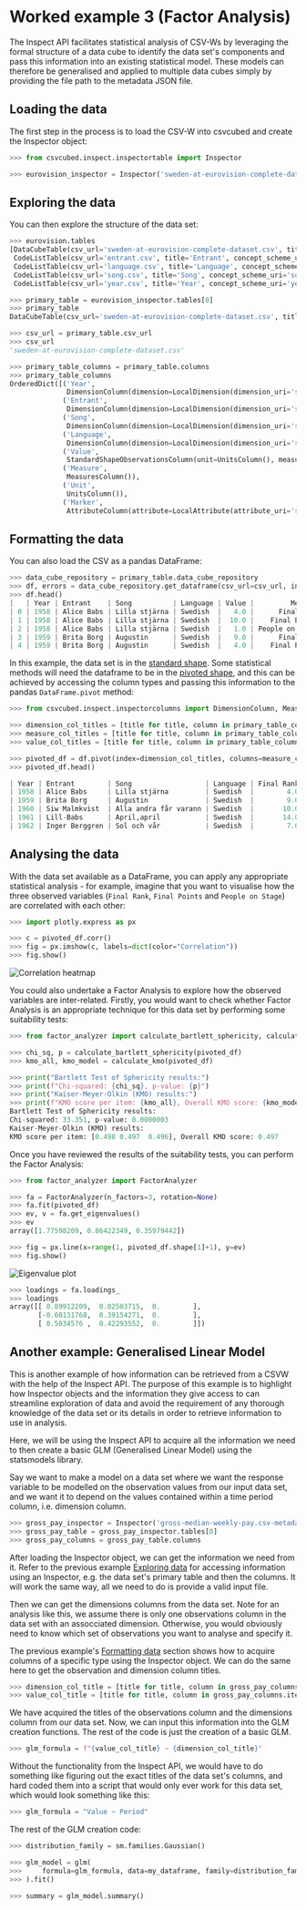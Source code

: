 # Worked example 3 (Factor Analysis)

The Inspect API facilitates statistical analysis of CSV-Ws by leveraging the formal structure of a data cube to identify the data set's components and pass this information into an existing statistical model. These models can therefore be generalised and applied to multiple data cubes simply by providing the file path to the metadata JSON file.

## Loading the data

The first step in the process is to load the CSV-W into csvcubed and create the Inspector object:

```python
>>> from csvcubed.inspect.inspectortable import Inspector

>>> eurovision_inspector = Inspector('sweden-at-eurovision-complete-dataset.csv-metadata.json')
```

## Exploring the data

You can then explore the structure of the data set:

```python
>>> eurovision.tables
[DataCubeTable(csv_url='sweden-at-eurovision-complete-dataset.csv', title='Sweden at Eurovision Complete Dataset', shape=<CubeShape.Standard: 1>, data_set_uri='sweden-at-eurovision-complete-dataset.csv#dataset'),
 CodeListTable(csv_url='entrant.csv', title='Entrant', concept_scheme_uri='entrant.csv#code-list'),
 CodeListTable(csv_url='language.csv', title='Language', concept_scheme_uri='language.csv#code-list'),
 CodeListTable(csv_url='song.csv', title='Song', concept_scheme_uri='song.csv#code-list'),
 CodeListTable(csv_url='year.csv', title='Year', concept_scheme_uri='year.csv#code-list')]

>>> primary_table = eurovision_inspector.tables[0]
>>> primary_table
DataCubeTable(csv_url='sweden-at-eurovision-complete-dataset.csv', title='Sweden at Eurovision Complete Dataset', shape=<CubeShape.Standard: 1>, data_set_uri='sweden-at-eurovision-complete-dataset.csv#dataset')

>>> csv_url = primary_table.csv_url
>>> csv_url
'sweden-at-eurovision-complete-dataset.csv'

>>> primary_table_columns = primary_table.columns
>>> primary_table_columns
OrderedDict([('Year',
              DimensionColumn(dimension=LocalDimension(dimension_uri='sweden-at-eurovision-complete-dataset.csv#dimension/year', label='Year'))),
             ('Entrant',
              DimensionColumn(dimension=LocalDimension(dimension_uri='sweden-at-eurovision-complete-dataset.csv#dimension/entrant', label='Entrant'))),
             ('Song',
              DimensionColumn(dimension=LocalDimension(dimension_uri='sweden-at-eurovision-complete-dataset.csv#dimension/song', label='Song'))),
             ('Language',
              DimensionColumn(dimension=LocalDimension(dimension_uri='sweden-at-eurovision-complete-dataset.csv#dimension/language', label='Language'))),
             ('Value',
              StandardShapeObservationsColumn(unit=UnitsColumn(), measures_column=MeasuresColumn())),
             ('Measure',
              MeasuresColumn()),
             ('Unit',
              UnitsColumn()),
             ('Marker',
              AttributeColumn(attribute=LocalAttribute(attribute_uri='sweden-at-eurovision-complete-dataset.csv#attribute/observation-status', label='Observation Status'), required=False))])
```

## Formatting the data

You can also load the CSV as a pandas DataFrame:

```python
>>> data_cube_repository = primary_table.data_cube_repository
>>> df, errors = data_cube_repository.get_dataframe(csv_url=csv_url, include_suppressed_cols=False, dereference_uris=False)
>>> df.head()
|   | Year | Entrant    | Song          | Language | Value |         Measure |     Unit | Marker |
| 0 | 1958 | Alice Babs | Lilla stjärna | Swedish  |   4.0 |      Final Rank | Unitless |    NaN |
| 1 | 1958 | Alice Babs | Lilla stjärna | Swedish  |  10.0 |    Final Points | Unitless |    NaN |
| 2 | 1958 | Alice Babs | Lilla stjärna | Swedish  |   1.0 | People on Stage |   Number |    NaN |
| 3 | 1959 | Brita Borg | Augustin      | Swedish  |   9.0 |      Final Rank | Unitless |    NaN |
| 4 | 1959 | Brita Borg | Augustin      | Swedish  |   4.0 |    Final Points | Unitless |    NaN |
```

In this example, the data set is in the [standard shape](../shape-data/standard-shape.md). Some statistical methods will need the dataframe to be in the [pivoted shape](../shape-data/pivoted-shape.md), and this can be achieved by accessing the column types and passing this information to the pandas `DataFrame.pivot` method:

```python
>>> from csvcubed.inspect.inspectorcolumns import DimensionColumn, MeasuresColumn, ObservationsColumn

>>> dimension_col_titles = [title for title, column in primary_table_columns.items() if isinstance(column, DimensionColumn)]
>>> measure_col_titles = [title for title, column in primary_table_columns.items() if isinstance(column, MeasuresColumn)]
>>> value_col_titles = [title for title, column in primary_table_columns.items() if isinstance(column, ObservationsColumn)]

>>> pivoted_df = df.pivot(index=dimension_col_titles, columns=measure_col_titles[0], values=value_col_titles[0]).dropna().reset_index()
>>> pivoted_df.head()

| Year | Entrant        | Song                  | Language | Final Rank | Final Points | People on Stage |
| 1958 | Alice Babs     | Lilla stjärna         | Swedish  |        4.0 |         10.0 |             1.0 |
| 1959 | Brita Borg     | Augustin              | Swedish  |        9.0 |          4.0 |             1.0 |
| 1960 | Siw Malmkvist  | Alla andra får varann | Swedish  |       10.0 |          4.0 |             1.0 |
| 1961 | Lill-Babs      | April,april           | Swedish  |       14.0 |          2.0 |             1.0 |
| 1962 | Inger Berggren | Sol och vår           | Swedish  |        7.0 |          4.0 |             1.0 |
```

## Analysing the data

With the data set available as a DataFrame, you can apply any appropriate statistical analysis - for example, imagine that you want to visualise how the three observed variables (`Final Rank`, `Final Points` and `People on Stage`) are correlated with each other:

```python
>>> import plotly.express as px

>>> c = pivoted_df.corr()
>>> fig = px.imshow(c, labels=dict(color="Correlation"))
>>> fig.show()
```

![Correlation heatmap](../../images/heatmap.png)


You could also undertake a Factor Analysis to explore how the observed variables are inter-related. Firstly, you would want to check whether Factor Analysis is an appropriate technique for this data set by performing some suitability tests:

```python
>>> from factor_analyzer import calculate_bartlett_sphericity, calculate_kmo

>>> chi_sq, p = calculate_bartlett_sphericity(pivoted_df)
>>> kmo_all, kmo_model = calculate_kmo(pivoted_df)

>>> print("Bartlett Test of Sphericity results:")
>>> print(f"Chi-squared: {chi_sq}, p-value: {p}")
>>> print("Kaiser-Meyer-Olkin (KMO) results:")
>>> print(f"KMO score per item: {kmo_all}, Overall KMO score: {kmo_model}")
Bartlett Test of Sphericity results:
Chi-squared: 33.351, p-value: 0.0000003
Kaiser-Meyer-Olkin (KMO) results:
KMO score per item: [0.498 0.497  0.496], Overall KMO score: 0.497
```

Once you have reviewed the results of the suitability tests, you can perform the Factor Analysis:

```python
>>> from factor_analyzer import FactorAnalyzer

>>> fa = FactorAnalyzer(n_factors=3, rotation=None)
>>> fa.fit(pivoted_df)
>>> ev, v = fa.get_eigenvalues()
>>> ev
array([1.77598209, 0.86422349, 0.35979442])

>>> fig = px.line(x=range(1, pivoted_df.shape[1]+1), y=ev)
>>> fig.show()
```

![Eigenvalue plot](../../images/eigenvalues.png)

```python
>>> loadings = fa.loadings_
>>> loadings
array([[ 0.89912209,  0.02503715,  0.        ],
       [-0.60131768,  0.39154271,  0.        ],
       [ 0.5034576 ,  0.42293552,  0.        ]])
```

## Another example: Generalised Linear Model

This is another example of how information can be retrieved from a CSVW with the help of the Inspect API. The purpose of this example is to highlight how Inspector objects and the information they give access to can streamline exploration of data and avoid the requirement of any thorough knowledge of the data set or its details in order to retrieve information to use in analysis.

Here, we will be using the Inspect API to acquire all the information we need to then create a basic GLM (Generalised Linear Model) using the statsmodels library.

Say we want to make a model on a data set where we want the response variable to be modelled on the observation values from our input data set, and we want it to depend on the values contained within a time period column, i.e. dimension column.

```python
>>> gross_pay_inspector = Inspector('gross-median-weekly-pay.csv-metadata.json')
>>> gross_pay_table = gross_pay_inspector.tables[0]
>>> gross_pay_columns = gross_pay_table.columns
```

After loading the Inspector object, we can get the information we need from it. Refer to the previous example [Exploring data](./example3.md/#exploring-the-data) for accessing information using an Inspector, e.g. the data set's primary table and then the columns. It will work the same way, all we need to do is provide a valid input file.

Then we can get the dimensions columns from the data set. Note for an analysis like this, we assume there is only one observations column in the data set with an assocciated dimension. Otherwise, you would obviously need to know which set of observations you want to analyse and specify it.

The previous example's [Formatting data](./example3.md/#formatting-the-data) section shows how to acquire columns of a specific type using the Inspector object. We can do the same here to get the observation and dimension column titles.

```python
>>> dimension_col_title = [title for title, column in gross_pay_columns.items() if isinstance(column, DimensionColumn)]
>>> value_col_title = [title for title, column in gross_pay_columns.items() if isinstance(column, ObservationColumn)]
```

We have acquired the titles of the observations column and the dimensions column from our data set. Now, we can input this information into the GLM creation functions. The rest of the code is just the creation of a basic GLM.

```python
>>> glm_formula = f"{value_col_title} ~ {dimension_col_title}"
```

Without the functionality from the Inspect API, we would have to do something like figuring out the exact titles of the data set's columns, and hard coded them into
a script that would only ever work for this data set, which would look something like this:

```python
>>> glm_formula = "Value ~ Period"
```

The rest of the GLM creation code:
```python
>>> distribution_family = sm.families.Gaussian()

>>> glm_model = glm(
>>>     formula=glm_formula, data=my_dataframe, family=distribution_family
>>> ).fit()

>>> summary = glm_model.summary()
```
